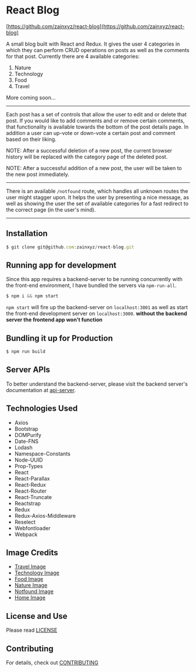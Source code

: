 # React Blog

[https://github.com/zainxyz/react-blog](https://github.com/zainxyz/react-blog)

A small blog built with React and Redux. It gives the user 4 categories in which they can perform CRUD operations on posts as well as the comments for that post. Currently there are 4 available categories:
1. Nature
2. Technology
3. Food
4. Travel

More coming soon...

----

Each post has a set of controls that allow the user to edit and or delete that post. If you would like to add comments and or remove certain comments, that functionality is available towards the bottom of the post details page. In addition a user can up-vote or down-vote a certain post and comment based on their liking.

NOTE: After a successful deletion of a new post, the current browser history will be replaced with the category page of the deleted post.

NOTE: After a successful addition of a new post, the user will be taken to the new post immediately.

---

There is an available `/notfound` route, which handles all unknown routes the user might stagger upon. It helps the user by presenting a nice message, as well as showing the user the set of available categories for a fast redirect to the correct page (in the user's mind).

---

## Installation

````javascript
$ git clone git@github.com:zainxyz/react-blog.git
````

## Running app for development

Since this app requires a backend-server to be running concurrently with the front-end environment, I have bundled the servers via `npm-run-all`.

````javascript
$ npm i && npm start
````

`npm start` will fire up the backend-server on `localhost:3001` as well as start the front-end development server on `localhost:3000`. **without the backend server the frontend app won't function**

## Bundling it up for Production

````javascript
$ npm run build
````

## Server APIs

To better understand the backend-server, please visit the backend server's documentation at [api-server](./api-server/README.md).

## Technologies Used

* Axios
* Bootstrap
* DOMPurify
* Date-FNS
* Lodash
* Namespace-Constants
* Node-UUID
* Prop-Types
* React
* React-Parallax
* React-Redux
* React-Router
* React-Truncate
* Reactstrap
* Redux
* Redux-Axios-Middleware
* Reselect
* Webfontloader
* Webpack

## Image Credits

* [Travel Image](https://unsplash.com/photos/J1gxTXy-p2U)
* [Technology Image](https://www.pexels.com/photo/action-android-device-electronics-595804/)
* [Food Image](https://unsplash.com/photos/hTR1XPtTo_k)
* [Nature Image](https://www.pexels.com/photo/view-of-elephant-in-water-247431/)
* [Notfound Image](https://www.pexels.com/photo/hacker-screen-193349/)
* [Home Image](https://www.pexels.com/photo/business-computer-connection-contemporary-450035/)

## License and Use

Please read [LICENSE](LICENSE)

## Contributing

For details, check out [CONTRIBUTING](CONTRIBUTING.md)
